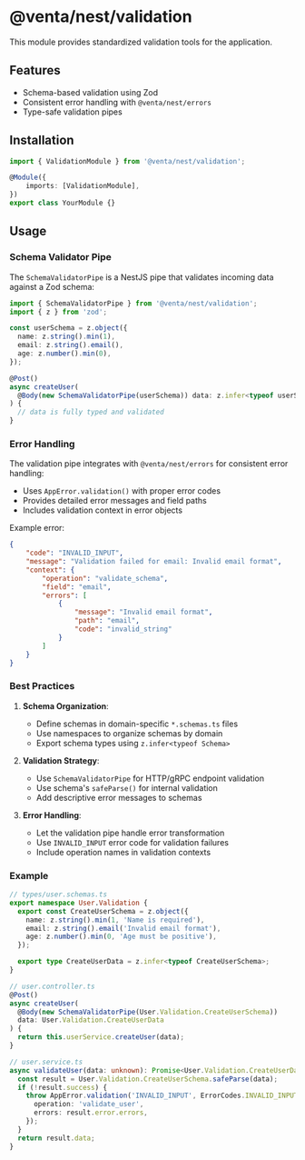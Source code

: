 # @venta/nest/validation

This module provides standardized validation tools for the application.

## Features

- Schema-based validation using Zod
- Consistent error handling with `@venta/nest/errors`
- Type-safe validation pipes

## Installation

```typescript
import { ValidationModule } from '@venta/nest/validation';

@Module({
	imports: [ValidationModule],
})
export class YourModule {}
```

## Usage

### Schema Validator Pipe

The `SchemaValidatorPipe` is a NestJS pipe that validates incoming data against a Zod schema:

```typescript
import { SchemaValidatorPipe } from '@venta/nest/validation';
import { z } from 'zod';

const userSchema = z.object({
  name: z.string().min(1),
  email: z.string().email(),
  age: z.number().min(0),
});

@Post()
async createUser(
  @Body(new SchemaValidatorPipe(userSchema)) data: z.infer<typeof userSchema>
) {
  // data is fully typed and validated
}
```

### Error Handling

The validation pipe integrates with `@venta/nest/errors` for consistent error handling:

- Uses `AppError.validation()` with proper error codes
- Provides detailed error messages and field paths
- Includes validation context in error objects

Example error:

```json
{
	"code": "INVALID_INPUT",
	"message": "Validation failed for email: Invalid email format",
	"context": {
		"operation": "validate_schema",
		"field": "email",
		"errors": [
			{
				"message": "Invalid email format",
				"path": "email",
				"code": "invalid_string"
			}
		]
	}
}
```

### Best Practices

1. **Schema Organization**:

   - Define schemas in domain-specific `*.schemas.ts` files
   - Use namespaces to organize schemas by domain
   - Export schema types using `z.infer<typeof Schema>`

2. **Validation Strategy**:

   - Use `SchemaValidatorPipe` for HTTP/gRPC endpoint validation
   - Use schema's `safeParse()` for internal validation
   - Add descriptive error messages to schemas

3. **Error Handling**:
   - Let the validation pipe handle error transformation
   - Use `INVALID_INPUT` error code for validation failures
   - Include operation names in validation contexts

### Example

```typescript
// types/user.schemas.ts
export namespace User.Validation {
  export const CreateUserSchema = z.object({
    name: z.string().min(1, 'Name is required'),
    email: z.string().email('Invalid email format'),
    age: z.number().min(0, 'Age must be positive'),
  });

  export type CreateUserData = z.infer<typeof CreateUserSchema>;
}

// user.controller.ts
@Post()
async createUser(
  @Body(new SchemaValidatorPipe(User.Validation.CreateUserSchema))
  data: User.Validation.CreateUserData
) {
  return this.userService.createUser(data);
}

// user.service.ts
async validateUser(data: unknown): Promise<User.Validation.CreateUserData> {
  const result = User.Validation.CreateUserSchema.safeParse(data);
  if (!result.success) {
    throw AppError.validation('INVALID_INPUT', ErrorCodes.INVALID_INPUT, {
      operation: 'validate_user',
      errors: result.error.errors,
    });
  }
  return result.data;
}
```
